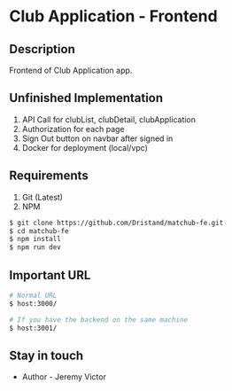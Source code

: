 # Club Application - Frontend

## Description

Frontend of Club Application app.

## Unfinished Implementation
1. API Call for clubList, clubDetail, clubApplication
2. Authorization for each page
3. Sign Out button on navbar after signed in
4. Docker for deployment (local/vpc)

## Requirements
1. Git (Latest)
2. NPM

```bash
$ git clone https://github.com/Dristand/matchub-fe.git
$ cd matchub-fe
$ npm install
$ npm run dev
```

## Important URL
```bash
# Normal URL
$ host:3000/

# If you have the backend on the same machine
$ host:3001/
```

## Stay in touch

- Author - Jeremy Victor
